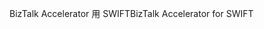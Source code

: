 <span data-ttu-id="2bedf-101">BizTalk Accelerator 用 SWIFT</span><span class="sxs-lookup"><span data-stu-id="2bedf-101">BizTalk Accelerator for SWIFT</span></span>